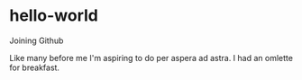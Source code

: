# hello-world
Joining Github

Like many before me I'm aspiring to do per aspera ad astra. 
I had an omlette for breakfast. 
